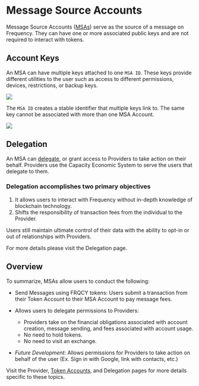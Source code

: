 # Message Source Accounts

Message Source Accounts ([MSAs](#2-message-source-account-msa)) serve as the source of a message on Frequency.
They can have one or more associated public keys and are not required to interact with tokens.

## Account Keys
An MSA can have multiple keys attached to one `MSA ID`.
These keys provide different utilities to the user such as access to different permissions, devices, restrictions, or backup keys.

![](https://user-images.githubusercontent.com/3433442/162544133-9d163fa5-edcc-4cff-b060-9e8f4b3d9147.png)

The `MSA ID` creates a stable identifier that multiple keys link to. The same key cannot be associated with more than one MSA Account.

![](https://user-images.githubusercontent.com/3433442/162544190-cfdfb02a-ea82-4b53-9d2e-188a747a7384.png)

## Delegation

An MSA can [delegate](#delegate-verb-ie-to-delegate), or grant access to Providers to take action on their behalf.
Providers use the Capacity Economic System to serve the users that delegate to them.

### Delegation accomplishes two primary objectives

1. It allows users to interact with Frequency without in-depth knowledge of blockchain technology.
2. Shifts the responsibility of transaction fees from the individual to the Provider.

Users still maintain ultimate control of their data with the ability to opt-in or out of relationships with Providers.

For more details please visit the Delegation page.

## Overview

To summarize, MSAs allow users to conduct the following:

* Send Messages using FRQCY tokens:
Users submit a transaction from their Token Account to their MSA Account to pay message fees.
* Allows users to delegate permissions to Providers:
	* Providers take on the financial obligations associated with account creation, message sending, and fees associated with account usage.
	* No need to hold tokens.
	* No need to visit an exchange.

* *Future Development:*
Allows permissions for Providers to take action on behalf of the user (Ex. Sign in with Google, link with contacts, etc.)

Visit the Provider, [Token Accounts](Basics/TokenAccounts.md), and Delegation pages for more details specific to these topics.

